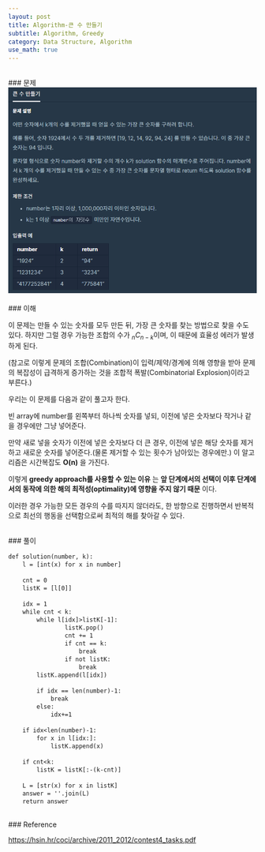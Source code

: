 ```yaml
---
layout: post
title: Algorithm-큰 수 만들기
subtitle: Algorithm, Greedy
category: Data Structure, Algorithm
use_math: true
---
```


<br>
### 문제

<center><img src = '/post_img/200313/image5.png' width="600"/></center>

<br>
### 이해

이 문제는 만들 수 있는 숫자를 모두 만든 뒤, 가장 큰 숫자를 찾는 방법으로 찾을 수도 있다. 하지만 그럴 경우 가능한 조합의 수가 $_{n} C_{n-k}$이며, 이 때문에 효율성 에러가 발생하게 된다.

(참고로 이렇게 문제의 조합(Combination)이 입력/제약/경계에 의해 영향을 받아 문제의 복잡성이 급격하게 증가하는 것을 조합적 폭발(Combinatorial Explosion)이라고 부른다.)

우리는 이 문제를 다음과 같이 풀고자 한다.

빈 array에 number를 왼쪽부터 하나씩 숫자를 넣되, 이전에 넣은 숫자보다 작거나 같을 경우에만 그냥 넣어준다.

만약 새로 넣을 숫자가 이전에 넣은 숫자보다 더 큰 경우, 이전에 넣은 해당 숫자를 제거하고 새로운 숫자를 넣어준다.(물론 제거할 수 있는 횟수가 남아있는 경우에만.) 이 알고리즘은 시간복잡도 __O(n)__ 을 가진다.

이렇게 __greedy approach를 사용할 수 있는 이유__ 는 __앞 단계에서의 선택이 이후 단계에서의 동작에 의한 해의 최적성(optimality)에 영향을 주지 않기 때문__ 이다.

이러한 경우 가능한 모든 경우의 수를 따지지 않더라도, 한 방향으로 진행하면서 반복적으로 최선의 행동을 선택함으로써 최적의 해를 찾아갈 수 있다.

<br>
### 풀이

```
def solution(number, k):
    l = [int(x) for x in number]

    cnt = 0
    listK = [l[0]]

    idx = 1
    while cnt < k:
        while l[idx]>listK[-1]:
                listK.pop()
                cnt += 1
                if cnt == k:
                    break
                if not listK:
                    break
        listK.append(l[idx])

        if idx == len(number)-1:
            break
        else:
            idx+=1

    if idx<len(number)-1:
        for x in l[idx:]:
            listK.append(x)

    if cnt<k:
        listK = listK[:-(k-cnt)]

    L = [str(x) for x in listK]
    answer = ''.join(L)
    return answer
```

<br>
### Reference

https://hsin.hr/coci/archive/2011_2012/contest4_tasks.pdf
